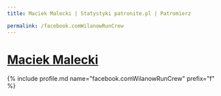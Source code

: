 ```yaml
---
title: Maciek Malecki | Statystyki patronite.pl | Patromierz

permalink: /facebook.comWilanowRunCrew
---
```


# [Maciek Malecki](https://patronite.pl/facebook.comWilanowRunCrew)

{% include profile.md name="facebook.comWilanowRunCrew" prefix="f" %}
